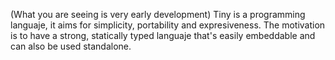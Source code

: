 (What you are seeing is very early development)
Tiny is a programming languaje, it aims for simplicity, portability and expresiveness.
The motivation is to have a strong, statically typed languaje that's easily embeddable and can also be used standalone.
